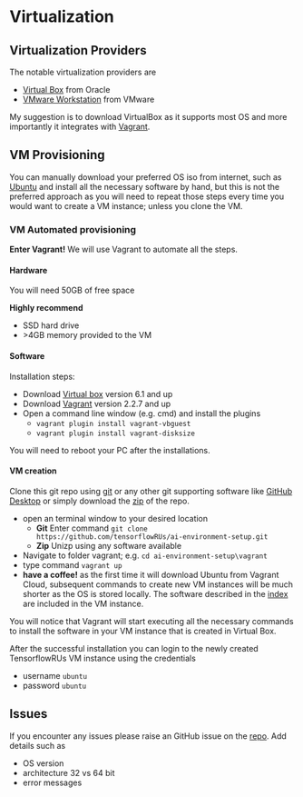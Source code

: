 # Virtualization


## Virtualization Providers
The notable virtualization providers are 
* [Virtual Box](https://www.virtualbox.org/) from Oracle
* [VMware Workstation](https://www.vmware.com/uk/products/workstation-pro/) from VMware

My suggestion is to download VirtualBox as it supports most OS and more importantly it integrates
with [Vagrant](https://www.vagrantup.com/).

## VM Provisioning
You can manually download your preferred OS iso from internet, such as [Ubuntu](https://ubuntu.com/download/desktop)
and install all the necessary software by hand, but this is not the preferred approach as you will need 
to repeat those steps every time you would want to create a VM instance; unless you clone the VM.

### VM Automated provisioning
**Enter Vagrant!** We will use Vagrant to automate all the steps.

#### Hardware
You will need 50GB of free space

**Highly recommend** 
* SSD hard drive
* \>4GB memory provided to the VM

#### Software
Installation steps:
* Download [Virtual box](https://www.virtualbox.org/wiki/Downloads) version 6.1 and up
* Download [Vagrant](https://www.vagrantup.com/) version  2.2.7 and up
* Open a command line window (e.g. cmd) and install the plugins
    * ```vagrant plugin install vagrant-vbguest```
    * ```vagrant plugin install vagrant-disksize```

You will need to reboot your PC after the installations.

#### VM creation
Clone this git repo using [git](https://git-scm.com/) or any other git supporting software like 
[GitHub Desktop](https://desktop.github.com/) or simply download the 
[zip](https://github.com/tensorflowRUs/ai-environment-setup/archive/master.zip) of the repo.

* open an terminal window to your desired location 
    * **Git** Enter command ```git clone https://github.com/tensorflowRUs/ai-environment-setup.git```
    * **Zip**  Unizp using any software available
 * Navigate to folder vagrant; e.g. ```cd ai-environment-setup\vagrant```
* type command ```vagrant up```
* **have a coffee!** as the first time it will download Ubuntu from Vagrant Cloud, subsequent 
commands to create new VM instances will be much shorter as the OS is stored locally. The software described in the 
[index](index.md) are included in the VM instance.
    

You will notice that Vagrant will start executing all the necessary commands to install the software 
in your VM instance that is created in Virtual Box.

After the successful installation you can login to the newly created TensorflowRUs VM instance using 
the credentials
* username ```ubuntu```
* password ```ubuntu``` 

## Issues
If you encounter any issues please raise an GitHub issue on the 
[repo](https://github.com/tensorflowRUs/ai-environment-setup/issues).
Add details such as 
* OS version
* architecture 32 vs 64 bit
* error messages
